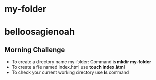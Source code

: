 # my-folder
# belloosagienoah
<h2>Morning Challenge</h2>

<ul>
  <li>To create a directory name my-folder: Command is <strong>mkdir my-folder</strong></li>
  <li>To create a file named index.html use <strong>touch index.html</strong></li>
  <li>To check your current working directory use <strong>ls</strong> command</li>
</ul>
